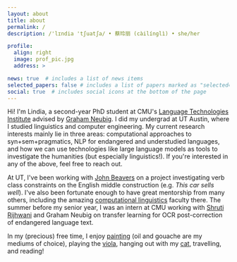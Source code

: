 ```yaml
---
layout: about
title: about
permalink: /
description: /'lɪndia 'tʃuatʃa/ • 蔡玲丽 (càilínglì) • she/her

profile:
  align: right
  image: prof_pic.jpg
  address: >

news: true  # includes a list of news items
selected_papers: false # includes a list of papers marked as "selected={true}"
social: true  # includes social icons at the bottom of the page
---
```

Hi! I'm Lindia, a second-year PhD student at CMU's [Language Technologies Institute](https://www.lti.cs.cmu.edu/) advised by [Graham Neubig](http://www.phontron.com/). I did my undergrad at UT Austin, where I studied linguistics and computer engineering. My current research interests mainly lie in three areas: computational approaches to syn+sem+pragmatics, NLP for endangered and understudied languages, and how we can use technologies like large language models as tools to investigate the humanities (but especially linguistics!). If you're interested in any of the above, feel free to reach out.

At UT, I've been working with [John Beavers](https://sites.google.com/a/utexas.edu/jbeavers/) on a project investigating verb class constraints on the English middle construction (e.g. _This car sells well_). I've also been fortunate enough to have great mentorship from many others, including the amazing [computational linguistics](https://sites.utexas.edu/compling/) faculty there. The summer before my senior year, I was an intern at CMU working with [Shruti Rijhwani](https://shrutirij.github.io/) and Graham Neubig on transfer learning for OCR post-correction of endangered language text.

In my (precious) free time, I enjoy [painting](https://www.instagram.com/lindiapaints/) (oil and gouache are my mediums of choice), playing the [viola](https://www.youtube.com/watch?v=GxFy7Jtsnhc), hanging out with my [cat](https://imgur.com/v012ZEa), travelling, and reading!  

